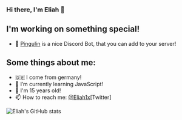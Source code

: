 ### Hi there, I'm Eliah 👋

## I'm working on something special!
- 🔭 [Pingulin](https://pingulin.me/) is a nice Discord Bot, that you can add to your server!

## Some things about me: 
- 🇩🇪 I come from germany!
- 🌱 I’m currently learning JavaScript!
- 👀 I'm 15 years old!
- 📫 How to reach me: [@Eliah1x](https://twitter.com/Eliah1x)[Twitter]

![Eliah's GitHub stats](https://github-readme-stats.vercel.app/api?username=EliahDE&show_icons=true&theme=radical)
